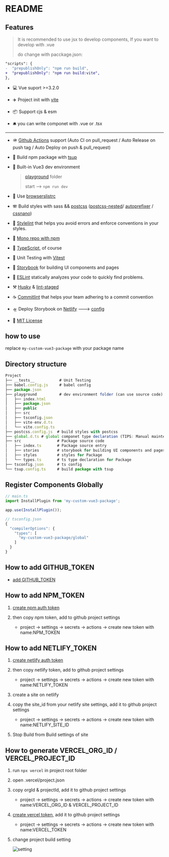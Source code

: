 # README

##  Features

> It is recommended to use jsx to develop components, If you want to develop with .vue
>
> do change with pacckage.json:

```diff
"scripts": {
-  "prepublishOnly": "npm run build",
+  "prepublishOnly": "npm run build:vite",
},
```

- 💻 Vue suport >=3.2.0
- ✈️ Project init with [vite](https://vitejs.dev/)
- 📦 Support cjs & esm


- 🛎 you can write componet with .vue or .tsx

---

- 🪖 [Github Actions](https://docs.github.com/cn/actions) support (Auto CI on pull_request / Auto Release on push tag / Auto Deploy on push & pull_request)
- 🍕 Build npm package with [tsup](https://tsup.egoist.sh/)
- 🍭 Built-in Vue3 dev environment

  > [playground](./playground/vite.config.ts) folder
  >
  > start --> ```npm run dev```

- 🍔 Use [browserslistrc](./.browserslistrc)
- 🪗 Build styles with sass && [postcss](./postcss.config.js) ([postcss-nested](https://www.npmjs.com/package/postcss-nested)/ [autoprefixer](https://www.npmjs.com/package/autoprefixer) / [cssnano](https://cssnano.co/docs/getting-started/))
- 🌭 [Stylelint](https://stylelint.io/) that helps you avoid errors and enforce conventions in your styles.
- 🍟 [Mono repo with npm](https://dev.to/ynwd/how-to-create-react-monorepo-with-npm-workspace-webpack-and-create-react-app-2dhn)
- 🎉 [TypeScript](https://www.typescriptlang.org/), of course
- 🎄 Unit Testing with [Vitest](https://vitest.dev/)
- 🏑 [Storybook](https://storybook.js.org/) for building UI components and pages
- 🧆 [ESLint](https://eslint.org/) statically analyzes your code to quickly find problems.
- ⚒ [Husky](https://typicode.github.io/husky) & [lint-staged](https://github.com/okonet/lint-staged#readme)
- ☕ [Commitlint](https://commitlint.js.org) that helps your team adhering to a commit convention
- 🛸 Deploy Storybook on [Netlify](https://www.netlify.com/) ---> [config](./.github/workflows/deploy.yaml)
- 🥳 [MIT License](https://mit-license.org/)

## how to use

replace ```my-custom-vue3-package``` with your package name

## Directory structure

```js
Project
├── __tests__           # Unit Testing
├── babel.config.js     # babel config
├── package.json
├── playground          # dev environment folder (can use source code)
│   ├── index.html
│   ├── package.json
│   ├── public
│   ├── src
│   ├── tsconfig.json
│   ├── vite-env.d.ts
│   └── vite.config.ts
├── postcss.config.js  # build styles with postcss
├── global.d.ts # global componet type declaration (TIPS: Manual maintenance is required)
├── src                # Package source code
│   ├── index.ts       # Package source entry
│   ├── stories        # storybook for building UI components and pages
│   ├── styles         # styles for Package
│   └── types.ts       # ts type declaration for Package
├── tsconfig.json      # ts config
└── tsup.config.ts     # build package with tsup
```

## Register Components Globally

```js
// main.ts
import InstallPlugin from 'my-custom-vue3-package';

app.use(InstallPlugin());
```

```js
// tsconfig.json
{
  "compilerOptions": {
    "types": [
      "my-custom-vue3-package/global"
    ]
  }
}
```

## How to add GITHUB_TOKEN

- [add GITHUB_TOKEN](https://docs.github.com/en/authentication/keeping-your-account-and-data-secure/creating-a-personal-access-token)

## How to add NPM_TOKEN

1. [create npm auth token](https://docs.npmjs.com/creating-and-viewing-access-tokens)
2. then copy npm token, add to github project settings

     - project -> settings -> secrets -> actions -> create new token with name:NPM_TOKEN

## How to add NETLIFY_TOKEN

1. [create netlify auth token](https://app.netlify.com/user/applications#personal-access-tokens)
2. then copy netlify token, add to github project settings

     - project -> settings -> secrets -> actions -> create new token with name:NETLIFY_TOKEN

3. create a site on netlify

4. copy the site_id from your netlify site settings, add it to github project settings

     - project -> settings -> secrets -> actions -> create new token with name:NETLIFY_SITE_ID

5. Stop Build from Build settings of site

## How to generate VERCEL_ORG_ID / VERCEL_PROJECT_ID

1. run ```npx vercel``` in project root folder
2. open .vercel/project.json
3. copy orgId & projectId, add it to github project settings

     - project -> settings -> secrets -> actions -> create new token with name:VERCEL_ORG_ID & VERCEL_PROJECT_ID

4. [create vercel token](https://vercel.com/account/tokens), add it to github project settings

     - project -> settings -> secrets -> actions -> create new token with name:VERCEL_TOKEN

5. change project build setting

    ![setting](https://ik.imagekit.io/jerrywu001/vercel_deploy_vue3.png?ik-sdk-version=javascript-1.4.3&updatedAt=1658727376601)

